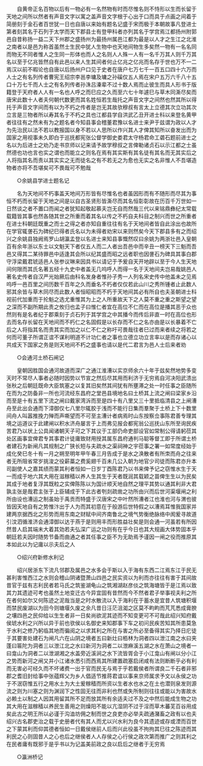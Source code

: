 <!-- { "loadSidebar": true } -->
　　自黄帝正名百物以后有一物必有一名然物有时而尽惟名则不恃形以生而长留于天地之间所以然者有声音文字以寓之盖声音文字根于心出于口而具于点画之间着于简册刻于金石者百世犹一日也自唐以来始有题名记盛于宋而极于本朝故事凡登进士第者刻其名于石列于太学而天下郡县士有登甲科者亦列其名于学宫焉江都扬州附郭邑自昔称扬一益二天下州郡之盛扬州为最扬州属邑江都为最是以人才之生江之北淮之南者以是邑为称首虽然士生民中犹人生物中也天地间物生多矣然一物有一名名同而物无不同者惟人之生同一形体也而人之名则人人殊一人有一名千万其人则千万其名以至于亿兆皆然自有此邑以来人生其间者何止亿兆之亿兆而名存于世也万不一二焉汉以前不暇论也自唐以后扬州户口见于史者在唐户七万七千一百五口四十六万而人士之有名列传者曹宪王绍宗李邕李墉及墉之孙磎仅五人焉在宋户五万六千八十五口十万七千而人士之有名列传者孙洙吕溱辈不过十数人焉而止彼生而具人形书于版籍登于天府者人人有一名也人呼之而巳应之久而至六七十年遽巳与草木同澌尽矣而唐宋此数十人者夫何朝代数更而其名姓恒若生哉托之声音文字之间然也然其所以得托于声音文字间而有以为不朽之传者是岂无其故欤穆叔有言太上立德其次立功其次立言是三物者所以寿其名于不朽之具也江都县学自洪武乙丑开进士科以来登名黄甲者往往有之然未有为之题名者今知县事会稽董君豫以名进士来尹于兹谓为政以人才为先治民以法不若以教报国以身不若以人思所以作兴其人才俾其知所以奋发出而为国家之用视事未久即白于巡抚都宪张公督学御史娄君太守杨君命工砻石题前进士之名以为后进士之劝乃走书京师以记来请予故学穆叔之言俾勒诸贞石以示江都之士虽然德也功也言也实之谓也而能立之则名在焉有其实斯有其名徒有其名而无其实后之人将指其名而责以其实实之无而徒名之有不若无之为愈也无实之名非惟人不吾堪造物者亦将不吾堪矣可不畏哉可不勉哉 

　　○余姚县学进士题名记 

　　名为天地间不朽事盖天地间万形皆有尽惟名也者虽因形而有不随形而尽其为事恒不朽而长留于天地之间是以自古圣贤形皆澌尽而其名恒彰彰故在历百千万世如一日然谈之者不置口而闻之者犹知起敬起慕夫岂无自而然哉三代以来铭鼎彝纪太常载载籍皆其事也然各随其世之所重而着其名以传之不朽自夫科目之制兴而世之所重者在进士科朝廷既重之而士之得之者亦知自重往往有名于天地间者皆自此涂出也故所在学官辄詟石为碑纪巳得者氏名以为未得者劝宋以来则然矣今天下郡县多有之而绍兴之余姚县独阙焉罗山胡瀛孟登以名进士来知县事慨然叹曰余姚为两浙壮邑入皇朝百有余年浙以东士以文魁天下者仅五人而二人者出吾邑中而辛丑一榜天下三魁而吾邑又得其二某待罪邑中适逢其会所以纪其盛而昭之远者职也因詟石为碑具其事白郡守浮梁戴君琥适邑人张参议琳来因具书以请记于予爰自天开地辟以至于今人生天地间何限而其氏名著五经十九史中者盖无几呜呼人而得一名于天地间夫岂易哉姚邑人著名史传者自汉严光始厥后由科名发身者惟孙子秀一人列名宋史传中他盖未之见焉呜呼一邑百里之间历数千百年之久而垂名不朽者仅仅若此山川之秀所锺者止此数人邪其余皆与草木同尽而此数人者恒昭昭而不朽于天地间其必有所自也夫圣朝进士科视前代加重而于抡魁之选尤重惟其为上之人所重故天下之人莫不重之重之斯望之望之深而不副所期此责之攸归也孟子曰惟仁者宜在高位不仁而在高位是播其恶于众也然则有是名者纪于郡乘刻于贞石列于其学宫之中其播今而传后非直一时在高位也形去而名存长留在天地间而不朽仁之名固假是以长存而不仁之名亦由是以长暴着不亡后之人将指其名而责其实而加之以仁不仁之称吁可畏哉往者巳过而来者续之将若之何而可董子所谓正谊不谋利明道不计功仁者之事也立德立功立言率以是而存诸心以共成天下国家之务是则天地间不朽之盛事也请以是代二君言为邑人士后来者劝 

　　○会通河土桥石闸记 

　　皇朝因胜国会通河故道而深广之通江淮漕以实京师余六十年于兹矣然地势多变天时不常尽人事者必随时因势以节宣之然后尽其用而利济于无穷焉自河决阳武溃出张秋之后朝廷既命大臣筑塞之以复其旧矣然其间犹有所壅滞之处一时任事之臣随所在而为之防备非一所也河流经东昌府之堂邑县境地名曰土桥其上流之闸曰梁家乡沿而至是十有五里下流之闸曰戴家湾泝而至是四十有八里又三十里抵临清县之上闸漕舟至此出会通而下漳御仅七八里尔辄胶于浅而不能行日集而羣聚于土桥上下十数里间舟人叫嚣推挽力殚而声嘶望而不可至主漕计者病焉时山东按察佥事陈君善专理其境之运道议于此建闸以积水济舟屡言于上而弗见报会都宪翁公巡抚山东所至询民疾苦君乃以状上公具闻诸朝天子可之下其议于工部仍命吏部设官如常制公得请躬莅其处区画事宜俾君专其事君计徒庸致财用授其属东昌府通判马聪等督工即于所谓土桥者建石为新闸凡其规制之广狭长短与夫疏水之渠祠神之宇莅事之署一如常度经始于成化癸巳冬十有一月之朔至明年甲午春三月告成于是水之涣散者有所朿而舟之往来者无所阻省常岁挑浚之役薪藁之费奚翅千百未几公入朝为地官少司徒而陈君亦升本司副使人之嘉其绩而蒙其利者恒如一日岁丁酉陈君乃以书来俾予记之窃惟水生于天一而成于地六其大用在滋稼穑以养人生其生于天者既润其载颖之苗俾生生以为民矣其成于地者复浮其既粒之实俾陈陈以为国计顺天地自然之理平其势以通其利非大君孰主张是哉君主张于上臣辅成于下此古者刳剡疏凿之功所由兴而后世河渠堰闸之利所由设也漕运之制虽始于禹贡而特盛于汉唐宋之中叶然所漕者江也淮也河与渭也彼皆因天地自有之势惟汴出于人为而其初意在于般游后世特假之以漕焉耳惟我国家并建两京据西北之形势而用东南之财赋中间齐南鲁北之境气势衡绝脉络中阂爰寻故道引汶泗循淮济会通漳御以达于燕于是则用丰而形胜益壮矣是则会通一河虽若有所因然昔人启其端未大着其効若夫弘深广运之功则有在乎今日也其大规画大体势固本乎朝廷若夫因时随势节备而曲通之者其任事之臣不为无助焉予谨因一闸之役而推原其本如此以为记庸以示夫后之人 

　　○绍兴府新修水利记 

　　绍兴居浙东下流凡邻郡及属邑之水多会于斯以入于海有东西二江焉东江于民无甚利害惟西江之水则会稽山阴诸暨萧山四邑之民实资以为利而亦往往有害于其间故昔官于兹有志利民者若马氏之筑鉴湖龟山之筑湘湖赵彦倓之筑海塘皆于是江焉以致其力其遗迹可考也虽然土地变迁古今异宜固有昔然而今不然者君子举事视夫利之所在者何如尔又何陈迹之泥哉当是之时水散流以入于海利在于蓄水是宜昔人筑塘积堰而禁民废湖以为田今则塘堰久废之余凡昔日汪茫沮洳之区莫不畇畇而芃芃悉成膏腴之壤四邑之民仰给以生生者非一日矣尚欲泥其迹而不知变更可不可哉此绍兴知府戴侯琥水利之兴所以异于前也欤侯以名御史来知郡事下车之初问民疾苦知其所患莫急于水利之修乃躬临其地而徧阅之以求其利之所在与害之所必至备得其实乃择日庀徒于其要害处建石为闸凡六在山阴之境者五曰新灶曰栢林为洞者四以泄江南之水曰夹蓬曰匾陀为洞者三以泄江北之水曰新河为洞者二以泄麻溪五湖之水在萧山之境者一曰龛山为洞者二以泄湖湘之水盖旁近溪涧之水下流皆胥会于小江龛山有闸以分小江之势而新河之闸又并小江诸水悉引而西焉其所建置疏塞启闭咸有法则断断乎必有利而无害必可经久而不坏诸费一出于官而民无与焉于乎若戴侯者所谓良二千石者非邪郡之耆旧封给事中张蕴辉父为乡人倡适节推蒋君谊以事来京师属求予文以永侯之功于不泯窃惟五行之用水土为大土爰稼穑而所资以生者水也水之在土也潜则泉发则源流之则为川塞之则为渊润下之性固无往而非利也然或失所制则往往或能以为害故水必赖土以制之人因其用留其所不足而放其所有余适夫过不及之中然后能成生物之功其大用在滋稼穑以养民生善用之则燥阳不能以亢湿阴不过于淫而草木蕃芜百谷用成矣此古之明王所以必谨于沟洫坊佣之制而世之良吏亦必举夫疏通潴畜之政有以也夫绍兴古名郡吏治之载于史册者代有其人而尤以兴水利为良今其遗迹或存或湮而百世之下蒙其利而仰其德者恒如一日戴侯继前人后而兴此役虽不拘拘其巳往之陈迹而其利民之心则固昔人之心也后之继侯者人人存侯之心行侯之政次第而推广之则其利之在民者庸有既邪于是乎书以为记盖美前政之良以启后之继者于无穷焉 

　　○瀛洲桥记 

